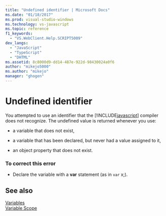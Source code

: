 ```yaml
---
title: "Undefined identifier | Microsoft Docs"
ms.date: "01/18/2017"
ms.prod: visual-studio-windows
ms.technology: vs-javascript
ms.topic: reference
f1_keywords: 
  - "VS.WebClient.Help.SCRIPT5009"
dev_langs: 
  - "JavaScript"
  - "TypeScript"
  - "DHTML"
ms.assetid: 8c8000d9-dd14-487e-922d-98430024a0f6
author: "mikejo5000"
ms.author: "mikejo"
manager: "ghogen"
---
```

# Undefined identifier
You attempted to use an identifier that the [!INCLUDE[javascript](../../javascript/includes/javascript-md.md)] compiler does not recognize. The undefined value is returned whenever you use:  
  
- a variable that does not exist,  
  
- a variable that has been declared, but never had a value assigned to it,  
  
- an object property that does not exist.  
  
### To correct this error  
  
- Declare the variable with a **var** statement (as in `var` x;).  
  
## See also  
 [Variables](../../javascript/variables-javascript.md)   
 [Variable Scope](../../javascript/advanced/variable-scope-javascript.md)